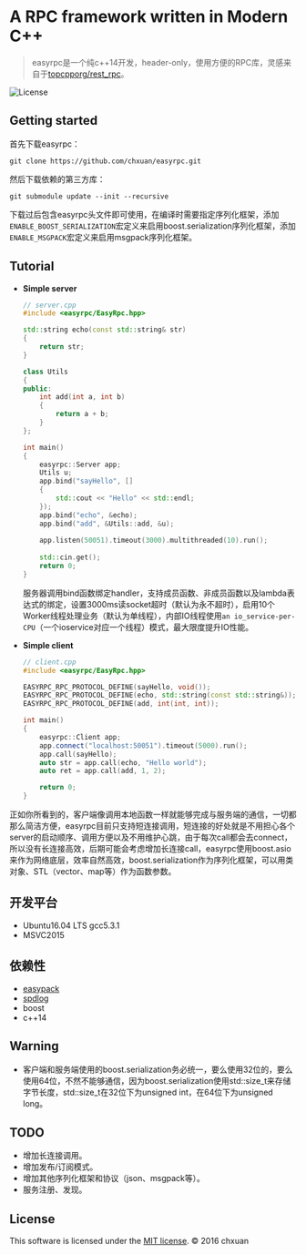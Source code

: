 A RPC framework written in Modern C++
===============================================

> easyrpc是一个纯c++14开发，header-only，使用方便的RPC库，灵感来自于[topcpporg/rest_rpc][1]。

![License][2] 

## Getting started
首先下载easyrpc：

    git clone https://github.com/chxuan/easyrpc.git

然后下载依赖的第三方库：

    git submodule update --init --recursive
    
下载过后包含easyrpc头文件即可使用，在编译时需要指定序列化框架，添加`ENABLE_BOOST_SERIALIZATION`宏定义来启用boost.serialization序列化框架，添加`ENABLE_MSGPACK`宏定义来启用msgpack序列化框架。

## Tutorial

* **Simple server**

    ```cpp
    // server.cpp
    #include <easyrpc/EasyRpc.hpp>
    
    std::string echo(const std::string& str)
    {
        return str;
    }
    
    class Utils
    {
    public:
        int add(int a, int b)
        {
            return a + b;
        }
    };
    
    int main()
    {
        easyrpc::Server app;
        Utils u;
        app.bind("sayHello", []
    	{ 
    		std::cout << "Hello" << std::endl;
    	});
    	app.bind("echo", &echo);
    	app.bind("add", &Utils::add, &u);
    	
        app.listen(50051).timeout(3000).multithreaded(10).run();
        
        std::cin.get();
        return 0;
    }
    ```
    
    服务器调用bind函数绑定handler，支持成员函数、非成员函数以及lambda表达式的绑定，设置3000ms读socket超时（默认为永不超时），启用10个Worker线程处理业务（默认为单线程），内部IO线程使用`an io_service-per-CPU`（一个ioservice对应一个线程）模式，最大限度提升IO性能。
    
* **Simple client**
    ```cpp
    // client.cpp
    #include <easyrpc/EasyRpc.hpp>
    
    EASYRPC_RPC_PROTOCOL_DEFINE(sayHello, void());
    EASYRPC_RPC_PROTOCOL_DEFINE(echo, std::string(const std::string&));
    EASYRPC_RPC_PROTOCOL_DEFINE(add, int(int, int));
    
    int main()
    {
        easyrpc::Client app;
        app.connect("localhost:50051").timeout(5000).run();
    	app.call(sayHello);
    	auto str = app.call(echo, "Hello world");
    	auto ret = app.call(add, 1, 2);
    
        return 0;
    }
    ```
    
正如你所看到的，客户端像调用本地函数一样就能够完成与服务端的通信，一切都那么简洁方便，easyrpc目前只支持短连接调用，短连接的好处就是不用担心各个server的启动顺序、调用方便以及不用维护心跳，由于每次call都会去connect，所以没有长连接高效，后期可能会考虑增加长连接call，easyrpc使用boost.asio来作为网络底层，效率自然高效，boost.serialization作为序列化框架，可以用类对象、STL（vector、map等）作为函数参数。

## 开发平台

* Ubuntu16.04 LTS gcc5.3.1
* MSVC2015

## 依赖性

* [easypack][3]
* [spdlog][4]
* boost
* c++14

## Warning

* 客户端和服务端使用的boost.serialization务必统一，要么使用32位的，要么使用64位，不然不能够通信，因为boost.serialization使用std::size_t来存储字节长度，std::size_t在32位下为unsigned int，在64位下为unsigned long。

## TODO

* 增加长连接调用。
* 增加发布/订阅模式。
* 增加其他序列化框架和协议（json、msgpack等）。
* 服务注册、发现。


## License
This software is licensed under the [MIT license][5]. © 2016 chxuan


  [1]: https://github.com/topcpporg/rest_rpc
  [2]: http://img.shields.io/badge/license-MIT-blue.svg?style=flat-square
  [3]: https://github.com/chxuan/easypack
  [4]: https://github.com/gabime/spdlog
  [5]: https://github.com/chxuan/easyrpc/blob/master/LICENSE
